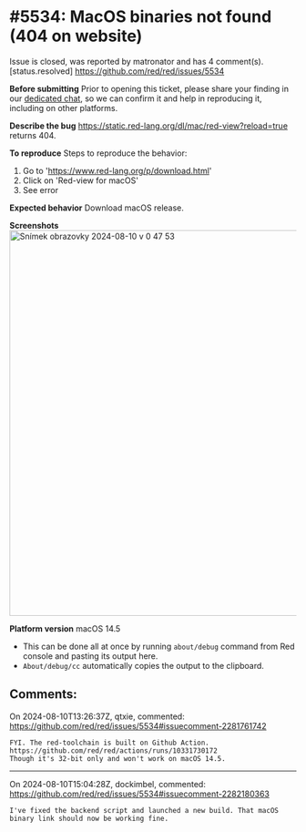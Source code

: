 
#5534: MacOS binaries not found (404 on website)
================================================================================
Issue is closed, was reported by matronator and has 4 comment(s).
[status.resolved]
<https://github.com/red/red/issues/5534>

**Before submitting**
Prior to opening this ticket, please share your finding in our [dedicated chat](https://gitter.im/red/bugs), so we can confirm it and help in reproducing it, including on other platforms.

**Describe the bug**
https://static.red-lang.org/dl/mac/red-view?reload=true returns 404.

**To reproduce**
Steps to reproduce the behavior:
1. Go to 'https://www.red-lang.org/p/download.html'
2. Click on 'Red-view for macOS'
3. See error

**Expected behavior**
Download macOS release.

**Screenshots**
<img width="677" alt="Snímek obrazovky 2024-08-10 v 0 47 53" src="https://github.com/user-attachments/assets/890872ca-b4c7-4888-8145-fe06de5bac0a">

**Platform version**
macOS 14.5

* This can be done all at once by running `about/debug` command from Red console and pasting its output here.
* `About/debug/cc` automatically copies the output to the clipboard.



Comments:
--------------------------------------------------------------------------------

On 2024-08-10T13:26:37Z, qtxie, commented:
<https://github.com/red/red/issues/5534#issuecomment-2281761742>

    FYI. The red-toolchain is built on Github Action. https://github.com/red/red/actions/runs/10331730172
    Though it's 32-bit only and won't work on macOS 14.5.

--------------------------------------------------------------------------------

On 2024-08-10T15:04:28Z, dockimbel, commented:
<https://github.com/red/red/issues/5534#issuecomment-2282180363>

    I've fixed the backend script and launched a new build. That macOS binary link should now be working fine.

